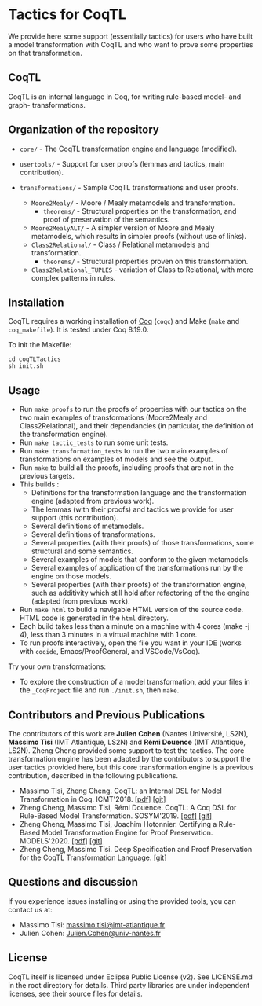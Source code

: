 # Tactics for CoqTL

We provide here some support (essentially tactics) for users who have built a model transformation with CoqTL and who want to prove some properties on that transformation.

## CoqTL

CoqTL is an internal language in Coq, for writing rule-based model- and graph- transformations. 

## Organization of the repository 

* `core/` - The CoqTL transformation engine and language (modified).

* `usertools/` - Support for user proofs (lemmas and tactics, main contribution).

* `transformations/` - Sample CoqTL transformations and user proofs.
  * `Moore2Mealy/` - Moore / Mealy metamodels and transformation.
    * `theorems/` - Structural properties on the transformation, and proof of preservation of the semantics.
  * `Moore2MealyALT/` - A simpler version of Moore and Mealy metamodels, which results in simpler proofs (without use of links). 
  * `Class2Relational/` - Class / Relational metamodels and transformation.
    * `theorems/` - Structural properties proven on this transformation.
  * `Class2Relational_TUPLES` - variation of Class to Relational, with more complex patterns in rules.


## Installation

CoqTL requires a working installation of [Coq](https://coq.inria.fr/) (`coqc`) and Make (`make` and `coq_makefile`). It is tested under Coq 8.19.0.

To init the Makefile:
```
cd coqTLTactics
sh init.sh
```
## Usage
* Run `make proofs` to run the proofs of properties with our tactics on the two main examples of transformations (Moore2Mealy and Class2Relational), and their dependancies (in particular, the definition of the transformation engine).
* Run `make tactic_tests` to run some unit tests. 
* Run `make transformation_tests` to run the two main examples of transformations on examples of models and see the output. 
* Run `make` to build all the proofs, including proofs that are not in the previous targets.
* This builds :
  * Definitions for the transformation language and the transformation engine (adapted from previous work).
  * The lemmas (with their proofs) and tactics we provide for user support (this contribution).
  * Several definitions of metamodels.
  * Several definitions of transformations.
  * Several properties (with their proofs) of those transformations, some structural and some semantics.
  * Several examples of models that conform to the given metamodels. 
  * Several examples of application of the transformations run by the engine on those models.
  * Several properties (with their proofs) of the transformation engine, such as additivity which still hold after refactoring of the the engine (adapted from previous work).
* Run `make html` to build a navigable HTML version of the source code. HTML code is generated in the `html` directory.
* Each build takes less than a minute on a machine with 4 cores (make -j 4), less than 3 minutes in a virtual machine with 1 core.
* To run proofs interactively, open the file you want in your IDE (works with `coqide`, Emacs/ProofGeneral, and VSCode/VsCoq).

Try your own transformations: 
* To explore the construction of a model transformation, add your files in the `_CoqProject` file and run `./init.sh`, then `make`.
    
## Contributors and Previous Publications

The contributors of this work are **Julien Cohen** (Nantes Université, LS2N), **Massimo Tisi** (IMT Atlantique, LS2N) and **Rémi Douence** (IMT Atlantique, LS2N). Zheng Cheng provided some support to test the tactics. The core transformation engine has been adapted by the contributors to support the user tactics provided here, but this core transformation engine is a previous contribution, described in the following publications.  

* Massimo Tisi, Zheng Cheng. CoqTL: an Internal DSL for Model Transformation in Coq. ICMT'2018. [[pdf]](https://hal.inria.fr/hal-01828344/document) [[git]](https://github.com/atlanmod/CoqTL/tree/eee344e)
* Zheng Cheng, Massimo Tisi, Rémi Douence. CoqTL: A Coq DSL for Rule-Based Model Transformation. SOSYM'2019. [[pdf]](https://hal.archives-ouvertes.fr/hal-02333564/document) [[git]](https://github.com/atlanmod/CoqTL/tree/eee344e)
* Zheng Cheng, Massimo Tisi, Joachim Hotonnier. Certifying a Rule-Based Model Transformation Engine for Proof Preservation. MODELS'2020. [[pdf]](https://hal.inria.fr/hal-02907622/document) [[git]](https://github.com/atlanmod/CoqTL/tree/2a8cea5)
* Zheng Cheng, Massimo Tisi. Deep Specification and Proof Preservation for the CoqTL Transformation Language. [[git]](https://github.com/atlanmod/CoqTL/tree/948eb94)

## Questions and discussion

If you experience issues installing or using the provided tools, you can contact us at:

* Massimo Tisi: massimo.tisi@imt-atlantique.fr
* Julien Cohen: Julien.Cohen@univ-nantes.fr

## License

CoqTL itself is licensed under Eclipse Public License (v2). See LICENSE.md in the root directory for details. Third party libraries are under independent licenses, see their source files for details.
